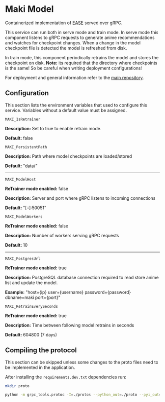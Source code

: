 # Maki Model
Containerized implementation of [EASE](https://arxiv.org/abs/1905.03375) served over gRPC.

This service can run both in serve mode and train mode. In serve mode this component
listens to gRPC requests to generate anime recommendations and watches for checkpoint changes.
When a change in the model checkpoint file is detected the model is refreshed from disk.

In train mode, this component periodically retrains the model and stores the checkpoint on disk. **Note:** its required that the directory where checkpoints is the same! So be careful when writing deployment configurations!


For deployment and general information refer to the [main repository](https://github.com/maki-recommender/maki).


## Configuration

This section lists the environment variables that used to configure this service. 
Variables without a default value must be assigned.

`MAKI_IsRetrainer`

**Description:** Set to true to enable retrain mode.

**Default:** false

`MAKI_PersistentPath`

**Description:** Path where model checkpoints are loaded/stored

**Default:** "data/"

---

`MAKI_ModelHost`

**ReTrainer mode enabled:** false 

**Description:** Server and port where gRPC listens to incoming connections

**Default:** "[::]:50051"


`MAKI_ModelWorkers`

**ReTrainer mode enabled:** false

**Description:** Number of workers serving gRPC requests 

**Default:** 10

---


`MAKI_PostgresUrl`

**ReTrainer mode enabled:** true


**Description:** PostgreSQL database connection required to read store anime list and update the model.

**Example:** "host={ip} user={username} password={password} dbname=maki port={port}"


`MAKI_RetrainEverySeconds`

**ReTrainer mode enabled:** true

**Description:** Time between following model retrains in seconds

**Default:** 604800 (7 days)



## Compiling the protocol

This section can be skipped unless some changes to the proto files need to be implemented in the application.

After installing the `requirements.dev.txt` dependencies run:

```bash
mkdir proto

python -m grpc_tools.protoc -I=./protos --python_out=./proto --pyi_out=./proto --grpc_python_out=./proto recommend_service.proto
```

